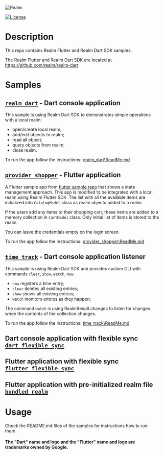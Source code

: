 ![Realm](https://github.com/realm/realm-dart/raw/main/logo.png)

[![License](https://img.shields.io/badge/License-Apache-blue.svg)](LICENSE)

# Description

This repo contains Realm Flutter and Realm Dart SDK samples. 

The Realm Flutter and Realm Dart SDK are located at https://github.com/realm/realm-dart

# Samples
## [`realm_dart`](https://github.com/realm/realm-dart-samples/tree/main/realm_dart) - Dart console application

This sample is using Realm Dart SDK to demonstrates simple operations with a local realm:

- open/create local realm;
- add/edit objects to realm;
- read all object;
- query objects from realm;
- close realm.

To run the app follow the instructions: [realm_dart\ReadMe.md](https://github.com/realm/realm-dart-samples/tree/main/realm_dart#readme)

## [`provider_shopper`](https://github.com/realm/realm-dart-samples/tree/main/provider_shopper) - Flutter application

A Flutter sample app from [flutter sample repo](https://github.com/flutter/samples/tree/master/provider_shopper) that shows a state management approach. This app is modified to be integrated with a local realm using Realm Flutter SDK.
The list with all the available items are initialized into `CatalogModel` class as realm objects added to a realm.

If the users add any items to their shopping cart, these irems are added to a memory collection in `CartModel` class. Only initial list of items is stored to the realm.

You can leave the credentials empty on the login screen.

To run the app follow the instructions: [provider_shopper\ReadMe.md](https://github.com/realm/realm-dart-samples/tree/main/provider_shopper#readme)

## [`time_track`](https://github.com/realm/realm-dart-samples/tree/main/time_track) - Dart console application listener

This sample is using Realm Dart SDK and provides custom CLI with commands `clear`, `show`, `watch`, `now`.
- `now` registers a time entry;
- `clear` deletes all existing entries;
- `show` shows all existing entries;
- `watch` monitors entries as they happen;

The command `watch` is using RealmResult.changes to listen for changes when the contents of the collection changes.

To run the app follow the instructions: [time_track\ReadMe.md](https://github.com/realm/realm-dart-samples/tree/main/time_track#readme)

## Dart console application with flexible sync [`dart_flexible_sync`](https://github.com/realm/realm-dart-samples/tree/main/dart_flexible_sync)

## Flutter application with flexible sync [`flutter_flexible_sync`](https://github.com/realm/realm-dart-samples/tree/main/flutter_flexible_sync)

## Flutter application with pre-initialized realm file [`bundled_realm`](https://github.com/realm/realm-dart-samples/tree/main/bundled_realm)

# Usage 
Check the README.md files of the samples for instructions how to run them.



#### The "Dart" name and logo and the "Flutter" name and logo are trademarks owned by Google. 
 